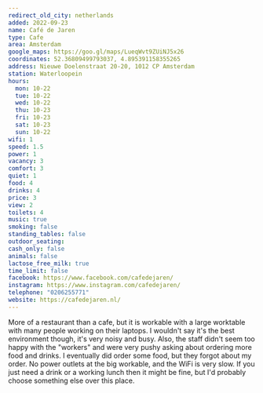 ```yaml
---
redirect_old_city: netherlands
added: 2022-09-23
name: Café de Jaren
type: Cafe
area: Amsterdam
google_maps: https://goo.gl/maps/LueqWvt9ZUiNJ5x26
coordinates: 52.36809499793037, 4.895391158355265
address: Nieuwe Doelenstraat 20-20, 1012 CP Amsterdam
station: Waterloopein
hours:
  mon: 10-22
  tue: 10-22
  wed: 10-22
  thu: 10-23
  fri: 10-23
  sat: 10-23
  sun: 10-22
wifi: 1
speed: 1.5
power: 1
vacancy: 3
comfort: 3
quiet: 1
food: 4
drinks: 4
price: 3
view: 2
toilets: 4
music: true
smoking: false
standing_tables: false
outdoor_seating: 
cash_only: false
animals: false
lactose_free_milk: true
time_limit: false
facebook: https://www.facebook.com/cafedejaren/
instagram: https://www.instagram.com/cafedejaren/
telephone: "0206255771"
website: https://cafedejaren.nl/
---
```


More of a restaurant than a cafe, but it is workable with a large worktable with many people working on their laptops. I wouldn't say it's the best environment though, it's very noisy and busy. Also, the staff didn't seem too happy with the "workers" and were very pushy asking about ordering more food and drinks. I eventually did order some food, but they forgot about my order. No power outlets at the big workable, and the WiFi is very slow. If you just need a drink or a working lunch then it might be fine, but I'd probably choose something else over this place.